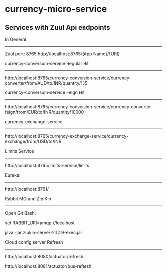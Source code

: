 # currency-micro-service

Services with Zuul Api endpoints
--------------------------------------------
In General
******************
Zuul port: 8765
http://localhost:8765/{App Name}/{URI}


currency-conversion-service Regular Hit
********************************************
http://localhost:8765/currency-conversion-service/currency-converter/from/AUD/to/INR/quantity/135

currency-conversion-service Feign Hit
********************************************
http://localhost:8765/currency-conversion-service/currency-converter-feign/from/EUR/to/INR/quantity/10000

currency-exchange-service
**************************
http://localhost:8765/currency-exchange-service/currency-exchange/from/USD/to/INR

Limits Service
********************
http://localhost:8765/limits-service/limits

Eureka:
*************
http://localhost:8761/

Rabbit MQ and Zip Kin
****************************
Open Git Bash:

set RABBIT_URI=amqp://localhost 

java -jar zipkin-server-2.12.9-exec.jar 

Cloud config server Refresh
*****************************
http://localhost:8080/actuator/refresh

http://localhost:8081/actuator/bus-refresh


